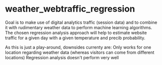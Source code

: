 # weather_webtraffic_regression
Goal is to make use of digital analytics traffic (session data) and to combine it with rudimentary weather data to perform machine learning algorithms. The chosen regression analysis approach will help to estimate website traffic for a given day with a given temperature and precib probability.

As this is just a play-around, downsides currenty are:
Only works for one location regarding weather data (whereas visitors can come from different locations)
Regression analysis doesn't perform very well
